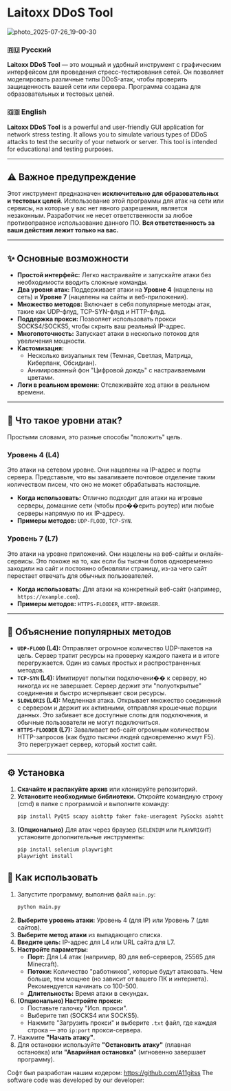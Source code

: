 # Laitoxx DDoS Tool

![photo_2025-07-26_19-00-30](https://github.com/user-attachments/assets/2c100626-57ff-46c7-ade9-3025683d38c9)

### 🇷🇺 Русский

**Laitoxx DDoS Tool** — это мощный и удобный инструмент с графическим интерфейсом для проведения стресс-тестирования сетей. Он позволяет моделировать различные типы DDoS-атак, чтобы проверить защищенность вашей сети или сервера. Программа создана для образовательных и тестовых целей.

### 🇬🇧 English

**Laitoxx DDoS Tool** is a powerful and user-friendly GUI application for network stress testing. It allows you to simulate various types of DDoS attacks to test the security of your network or server. This tool is intended for educational and testing purposes.

---

## ⚠️ Важное предупреждение

Этот инструмент предназначен **исключительно для образовательных и тестовых целей**. Использование этой программы для атак на сети или сервисы, на которые у вас нет явного разрешения, является незаконным. Разработчик не несет ответственности за любое противоправное использование данного ПО. **Вся ответственность за ваши действия лежит только на вас.**

---

## ✨ Основные возможности

- **Простой интерфейс:** Легко настраивайте и запускайте атаки без необходимости вводить сложные команды.
- **Два уровня атак:** Поддерживает атаки на **Уровне 4** (нацелены на сеть) и **Уровне 7** (нацелены на сайты и веб-приложения).
- **Множество методов:** Включает в себя популярные методы атак, такие как UDP-флуд, TCP-SYN-флуд и HTTP-флуд.
- **Поддержка прокси:** Позволяет использовать прокси SOCKS4/SOCKS5, чтобы скрыть ваш реальный IP-адрес.
- **Многопоточность:** Запускает атаки в несколько потоков для увеличения мощности.
- **Кастомизация:**
    - Несколько визуальных тем (Темная, Светлая, Матрица, Киберпанк, Обсидиан).
    - Анимированный фон "Цифровой дождь" с настраиваемыми цветами.
- **Логи в реальном времени:** Отслеживайте ход атаки в реальном времени.

---

## 🤔 Что такое уровни атак?

Простыми словами, это разные способы "положить" цель.

### Уровень 4 (L4)
Это атаки на сетевом уровне. Они нацелены на IP-адрес и порты сервера. Представьте, что вы заваливаете почтовое отделение таким количеством писем, что оно не может обрабатывать настоящие.

- **Когда использовать:** Отлично подходит для атаки на игровые серверы, домашние сети (чтобы про��ерить роутер) или любые серверы напрямую по их IP-адресу.
- **Примеры методов:** `UDP-FLOOD`, `TCP-SYN`.

### Уровень 7 (L7)
Это атаки на уровне приложений. Они нацелены на веб-сайты и онлайн-сервисы. Это похоже на то, как если бы тысячи ботов одновременно заходили на сайт и постоянно обновляли страницу, из-за чего сайт перестает отвечать для обычных пользователей.

- **Когда использовать:** Для атаки на конкретный веб-сайт (например, `https://example.com`).
- **Примеры методов:** `HTTPS-FLOODER`, `HTTP-BROWSER`.

---

## 📖 Объяснение популярных методов

- **`UDP-FLOOD` (L4):** Отправляет огромное количество UDP-пакетов на цель. Сервер тратит ресурсы на проверку каждого пакета и в итоге перегружается. Один из самых простых и распространенных методов.
- **`TCP-SYN` (L4):** Имитирует попытки подключени�� к серверу, но никогда их не завершает. Сервер держит эти "полуоткрытые" соединения и быстро исчерпывает свои ресурсы.
- **`SLOWLORIS` (L4):** Медленная атака. Открывает множество соединений с сервером и держит их активными, отправляя крошечные порции данных. Это забивает все доступные слоты для подключения, и обычные пользователи не могут подключиться.
- **`HTTPS-FLOODER` (L7):** Заваливает веб-сайт огромным количеством HTTP-запросов (как будто тысячи людей одновременно жмут F5). Это перегружает сервер, который хостит сайт.

---

## ⚙️ Установка

1.  **Скачайте и распакуйте архив** или клонируйте репозиторий.
2.  **Установите необходимые библиотеки.** Откройте командную строку (cmd) в папке с программой и выполните команду:
    ```bash
    pip install PyQt5 scapy aiohttp faker fake-useragent PySocks aiohttp_socks
    ```
3.  **(Опционально)** Для атак через браузер (`SELENIUM` или `PLAYWRIGHT`) установите дополнительные инструменты:
    ```bash
    pip install selenium playwright
    playwright install
    ```

## 🚀 Как использовать

1.  Запустите программу, выполнив файл `main.py`:
    ```bash
    python main.py
    ```
2.  **Выберите уровень атаки:** Уровень 4 (для IP) или Уровень 7 (для сайтов).
3.  **Выберите метод атаки** из выпадающего списка.
4.  **Введите цель:** IP-адрес для L4 или URL сайта для L7.
5.  **Настройте параметры:**
    - **Порт:** Для L4 атак (например, 80 для веб-серверов, 25565 для Minecraft).
    - **Потоки:** Количество "работников", которые будут атаковать. Чем больше, тем мощнее (но зависит от вашего ПК и интернета). Рекомендуется начинать со 100-500.
    - **Длительность:** Время атаки в секундах.
6.  **(Опционально) Настройте прокси:**
    - Поставьте галочку "Исп. прокси".
    - Выберите тип (SOCKS4 или SOCKS5).
    - Нажмите "Загрузить прокси" и выберите `.txt` файл, где каждая строка — это `ip:port` прокси-сервера.
7.  Нажмите **"Начать атаку"**.
8.  Для остановки используйте **"Остановить атаку"** (плавная остановка) или **"Аварийная остановка"** (мгновенно завершает программу).

Софт был разработан нашим кодером: https://github.com/A11gitss
The software code was developed by our developer:
